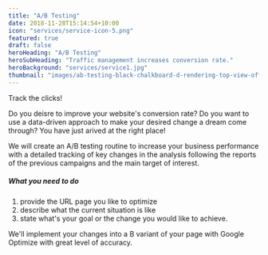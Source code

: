 ```yaml
---
title: "A/B Testing"
date: 2018-11-28T15:14:54+10:00
icon: "services/service-icon-5.png"
featured: true
draft: false
heroHeading: "A/B Testing"
heroSubHeading: "Traffic management increases conversion rate."
heroBackground: "services/service1.jpg"
thumbnail: "images/ab-testing-black-chalkboard-d-rendering-top-view-office-desk-stationery-business-concept-toned-illustration-77654177.jpg"
---
```


Track the clicks!

Do you deisre to improve your website's conversion rate? Do you want to use a data-driven approach to make your desired change a dream come through? You have just arived at the right place!

We will create an A/B testing routine to increase your business performance with a detailed tracking of key changes in the analysis following the reports of the previous campaigns and the main target of interest.

##### What you need to do

1. provide the URL page you like to optimize
2. describe what the current situation is like
3. state what's your goal or the change you would like to achieve.

We'll implement your changes into a B variant of your page with Google Optimize with great level of accuracy.
